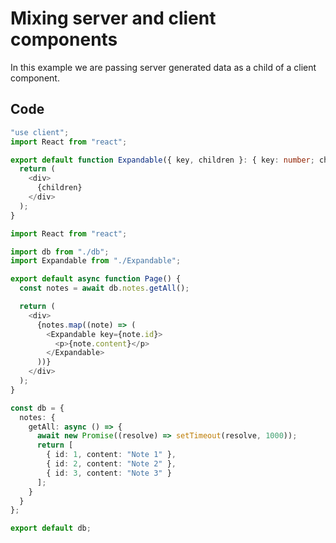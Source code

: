 # Mixing server and client components

In this example we are passing server generated data as a child of a client component.

## Code

```typescript
"use client";
import React from "react";

export default function Expandable({ key, children }: { key: number; children: React.ReactNode }) {
  return (
    <div>
      {children}
    </div>
  );
}

```

```typescript
import React from "react";

import db from "./db";
import Expandable from "./Expandable";

export default async function Page() {
  const notes = await db.notes.getAll();

  return (
    <div>
      {notes.map((note) => (
        <Expandable key={note.id}>
          <p>{note.content}</p>
        </Expandable>
      ))}
    </div>
  );
}

```

```typescript
const db = {
  notes: {
    getAll: async () => {
      await new Promise((resolve) => setTimeout(resolve, 1000));
      return [
        { id: 1, content: "Note 1" },
        { id: 2, content: "Note 2" },
        { id: 3, content: "Note 3" }
      ];
    }
  }
};

export default db;

```